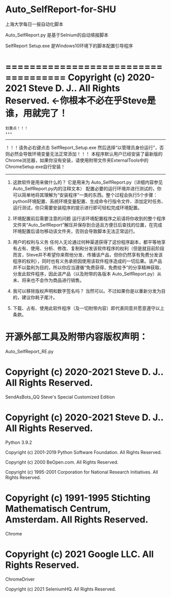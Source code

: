 # Auto_SelfReport-for-SHU

上海大学每日一报自动化脚本

Auto_SelfReport.py 是基于Selnium的自动填报脚本

SelfReport Setup.exe 是Windows10环境下的脚本配置引导程序

====================================
Copyright (c) 2020-2021 Steve D. J.. All Rights Reserved.	←你根本不必在乎Steve是谁，用就完了！
====================================

	划重点！！！		
	↓↓↓
****************************************************************************************************************************************
！！！请务必右键点击 SelfReport_Setup.exe 然后选择“以管理员身份运行”，否则必然会导致环境变量无法正常添加！！！
本程序默认用户已经安装了最新版的Chrome浏览器，如果你没有安装，请使用附带文件夹ExternalTools中的ChromeSetup.exe自行安装！
****************************************************************************************************************************************

1. 这款软件是用来做什么的？
它是用来为 Auto_SelfReport.py（详细内容参见Auto_SelfReport.py内的注释文本） 配置必要的运行环境并进行测试的，你可以简单地将其理解为“安装程序”一类的东西。整个过程会执行5个步骤：python环境配置、系统环境变量配置、生成命令行指令文件、添加定时任务、运行测试，你只需要安装程序的提示进行即可轻松完成环境配置。

2. 环境配置前后需要注意的问题
运行该环境配置程序之前请将你收到的整个程序文件夹“Auto_SelfReport”解压并保存到合适且方便日后查找的位置，在完成环境配置后请勿移动该文件夹，否则会导致脚本无法正常运行。

3. 用户的权利与义务
任何人无论通过何种渠道获得了这份程序副本，都平等地享有占有、使用、分析、修改、复制和分发该软件程序的权利（但是就目前阶段而言，Steve并不希望你来帮他分发、传播该产品，但你仍然享有免费分发该程序的权利），同时也有义务承担因使用该软件程序造成的一切后果。该产品并不以盈利为目的，所以你应当遵循“免费获得，免费给予”的分享精神获取、分发此软件程序，因此该产品（以及附带的各版本 Auto_SelfReport.py）从未、将来也不会作为商品进行销售。

4. 我可以移除版权声明和数字签名吗？
当然可以。不过如果你是以重新分发为目的，建议你耗子尾汁。

5. 下载、占有、使用此软件程序（及一切附带内容）即代表同意并愿意遵守以上条款。

开源外部工具及附带内容版权声明：
=============================================
Auto_SelfReport_RE.py

Copyright (c) 2020-2021 Steve D. J.. 
All Rights Reserved.
=============================================
SendAsBots_QQ Steve's Special Customized Edition

Copyright (c) 2020-2021 Steve D. J.. 
All Rights Reserved.
=============================================
Python 3.9.2

Copyright (c) 2001-2019 Python Software Foundation.
All Rights Reserved.

Copyright (c) 2000 BeOpen.com.
All Rights Reserved.

Copyright (c) 1995-2001 Corporation for National Research Initiatives.
All Rights Reserved.

Copyright (c) 1991-1995 Stichting Mathematisch Centrum, Amsterdam.
All Rights Reserved.
=============================================
Chrome

Copyright (c)  2021 Google LLC.
All Rights Reserved.
=============================================
ChromeDriver

Copyright (c)  2021 SeleniumHQ.
All Rights Reserved.
